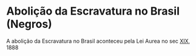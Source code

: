 # Abolição da Escravatura no Brasil (Negros)

A abolição da Escravatura no Brasil aconteceu pela Lei Aurea no sec [XIX](../../../Sec/Acontecimentos%20Dos%20Séculos/acontecimentos%20do%20%2019-XIX.md), 1888 
